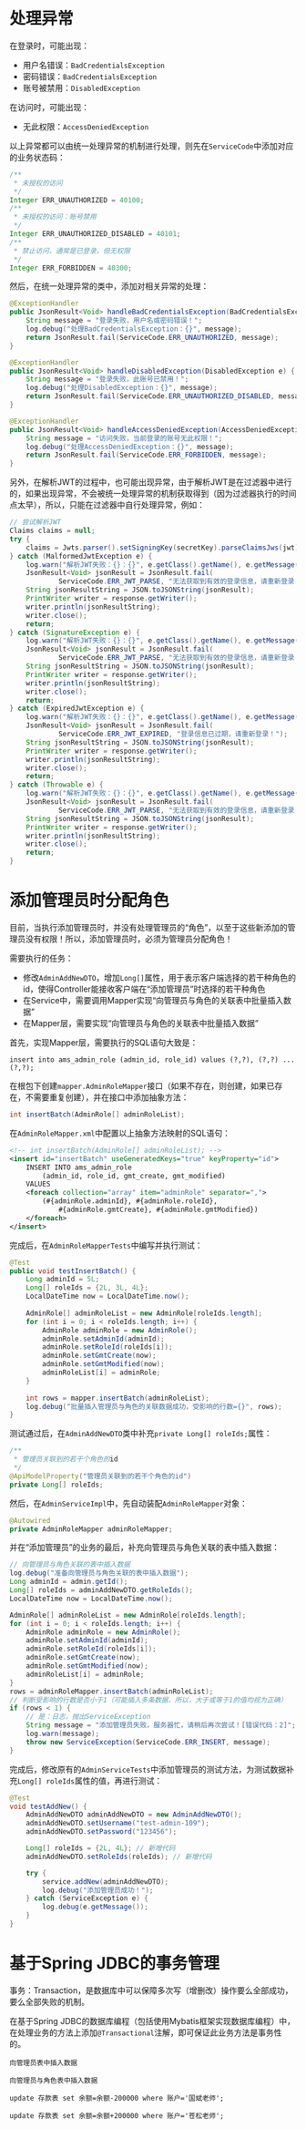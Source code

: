 # 处理异常

在登录时，可能出现：

- 用户名错误：`BadCredentialsException`
- 密码错误：`BadCredentialsException`
- 账号被禁用：`DisabledException`

在访问时，可能出现：

- 无此权限：`AccessDeniedException`

以上异常都可以由统一处理异常的机制进行处理，则先在`ServiceCode`中添加对应的业务状态码：

```java
/**
 * 未授权的访问
 */
Integer ERR_UNAUTHORIZED = 40100;
/**
 * 未授权的访问：账号禁用
 */
Integer ERR_UNAUTHORIZED_DISABLED = 40101;
/**
 * 禁止访问，通常是已登录，但无权限
 */
Integer ERR_FORBIDDEN = 40300;
```

然后，在统一处理异常的类中，添加对相关异常的处理：

```java
@ExceptionHandler
public JsonResult<Void> handleBadCredentialsException(BadCredentialsException e) {
    String message = "登录失败，用户名或密码错误！";
    log.debug("处理BadCredentialsException：{}", message);
    return JsonResult.fail(ServiceCode.ERR_UNAUTHORIZED, message);
}

@ExceptionHandler
public JsonResult<Void> handleDisabledException(DisabledException e) {
    String message = "登录失败，此账号已禁用！";
    log.debug("处理DisabledException：{}", message);
    return JsonResult.fail(ServiceCode.ERR_UNAUTHORIZED_DISABLED, message);
}

@ExceptionHandler
public JsonResult<Void> handleAccessDeniedException(AccessDeniedException e) {
    String message = "访问失败，当前登录的账号无此权限！";
    log.debug("处理AccessDeniedException：{}", message);
    return JsonResult.fail(ServiceCode.ERR_FORBIDDEN, message);
}
```

另外，在解析JWT的过程中，也可能出现异常，由于解析JWT是在过滤器中进行的，如果出现异常，不会被统一处理异常的机制获取得到（因为过滤器执行的时间点太早），所以，只能在过滤器中自行处理异常，例如：

```java
// 尝试解析JWT
Claims claims = null;
try {
    claims = Jwts.parser().setSigningKey(secretKey).parseClaimsJws(jwt).getBody();
} catch (MalformedJwtException e) {
    log.warn("解析JWT失败：{}：{}", e.getClass().getName(), e.getMessage());
    JsonResult<Void> jsonResult = JsonResult.fail(
            ServiceCode.ERR_JWT_PARSE, "无法获取到有效的登录信息，请重新登录！");
    String jsonResultString = JSON.toJSONString(jsonResult);
    PrintWriter writer = response.getWriter();
    writer.println(jsonResultString);
    writer.close();
    return;
} catch (SignatureException e) {
    log.warn("解析JWT失败：{}：{}", e.getClass().getName(), e.getMessage());
    JsonResult<Void> jsonResult = JsonResult.fail(
            ServiceCode.ERR_JWT_PARSE, "无法获取到有效的登录信息，请重新登录！");
    String jsonResultString = JSON.toJSONString(jsonResult);
    PrintWriter writer = response.getWriter();
    writer.println(jsonResultString);
    writer.close();
    return;
} catch (ExpiredJwtException e) {
    log.warn("解析JWT失败：{}：{}", e.getClass().getName(), e.getMessage());
    JsonResult<Void> jsonResult = JsonResult.fail(
            ServiceCode.ERR_JWT_EXPIRED, "登录信息已过期，请重新登录！");
    String jsonResultString = JSON.toJSONString(jsonResult);
    PrintWriter writer = response.getWriter();
    writer.println(jsonResultString);
    writer.close();
    return;
} catch (Throwable e) {
    log.warn("解析JWT失败：{}：{}", e.getClass().getName(), e.getMessage());
    JsonResult<Void> jsonResult = JsonResult.fail(
            ServiceCode.ERR_JWT_PARSE, "无法获取到有效的登录信息，请重新登录！");
    String jsonResultString = JSON.toJSONString(jsonResult);
    PrintWriter writer = response.getWriter();
    writer.println(jsonResultString);
    writer.close();
    return;
}
```

# 添加管理员时分配角色

目前，当执行添加管理员时，并没有处理管理员的“角色”，以至于这些新添加的管理员没有权限！所以，添加管理员时，必须为管理员分配角色！

需要执行的任务：

- 修改`AdminAddNewDTO`，增加`Long[]`属性，用于表示客户端选择的若干种角色的id，使得Controller能接收客户端在“添加管理员”时选择的若干种角色
- 在Service中，需要调用Mapper实现“向管理员与角色的关联表中批量插入数据”
- 在Mapper层，需要实现“向管理员与角色的关联表中批量插入数据”

首先，实现Mapper层，需要执行的SQL语句大致是：

```mysql
insert into ams_admin_role (admin_id, role_id) values (?,?), (?,?) ... (?,?);
```

在根包下创建`mapper.AdminRoleMapper`接口（如果不存在，则创建，如果已存在，不需要重复创建），并在接口中添加抽象方法：

```java
int insertBatch(AdminRole[] adminRoleList);
```

在`AdminRoleMapper.xml`中配置以上抽象方法映射的SQL语句：

```xml
<!-- int insertBatch(AdminRole[] adminRoleList); -->
<insert id="insertBatch" useGeneratedKeys="true" keyProperty="id">
    INSERT INTO ams_admin_role
    	(admin_id, role_id, gmt_create, gmt_modified)
    VALUES 
	<foreach collection="array" item="adminRole" separator=",">
        (#{adminRole.adminId}, #{adminRole.roleId}, 
        	#{adminRole.gmtCreate}, #{adminRole.gmtModified})
    </foreach>
</insert>
```

完成后，在`AdminRoleMapperTests`中编写并执行测试：

```java
@Test
public void testInsertBatch() {
    Long adminId = 5L;
    Long[] roleIds = {2L, 3L, 4L};
    LocalDateTime now = LocalDateTime.now();
    
    AdminRole[] adminRoleList = new AdminRole[roleIds.length];
    for (int i = 0; i < roleIds.length; i++) {
        AdminRole adminRole = new AdminRole();
        adminRole.setAdminId(adminId);
        adminRole.setRoleId(roleIds[i]);
        adminRole.setGmtCreate(now);
        adminRole.setGmtModified(now);
        adminRoleList[i] = adminRole;
    }
    
    int rows = mapper.insertBatch(adminRoleList);
    log.debug("批量插入管理员与角色的关联数据成功，受影响的行数={}", rows);
}
```

测试通过后，在`AdminAddNewDTO`类中补充`private Long[] roleIds;`属性：

```java
/**
 * 管理员关联到的若干个角色的id
 */
@ApiModelProperty("管理员关联到的若干个角色的id")
private Long[] roleIds;
```

然后，在`AdminServiceImpl`中，先自动装配`AdminRoleMapper`对象：

```java
@Autowired
private AdminRoleMapper adminRoleMapper;
```

并在“添加管理员”的业务的最后，补充向管理员与角色关联的表中插入数据：

```java
// 向管理员与角色关联的表中插入数据
log.debug("准备向管理员与角色关联的表中插入数据");
Long adminId = admin.getId();
Long[] roleIds = adminAddNewDTO.getRoleIds();
LocalDateTime now = LocalDateTime.now();

AdminRole[] adminRoleList = new AdminRole[roleIds.length];
for (int i = 0; i < roleIds.length; i++) {
    AdminRole adminRole = new AdminRole();
    adminRole.setAdminId(adminId);
    adminRole.setRoleId(roleIds[i]);
    adminRole.setGmtCreate(now);
    adminRole.setGmtModified(now);
    adminRoleList[i] = adminRole;
}
rows = adminRoleMapper.insertBatch(adminRoleList);
// 判断受影响的行数是否小于1（可能插入多条数据，所以，大于或等于1的值均视为正确）
if (rows < 1) {
    // 是：日志，抛出ServiceException
    String message = "添加管理员失败，服务器忙，请稍后再次尝试！[错误代码：2]";
    log.warn(message);
    throw new ServiceException(ServiceCode.ERR_INSERT, message);
}
```

完成后，修改原有的`AdminServiceTests`中添加管理员的测试方法，为测试数据补充`Long[] roleIds`属性的值，再进行测试：

```java
@Test
void testAddNew() {
    AdminAddNewDTO adminAddNewDTO = new AdminAddNewDTO();
    adminAddNewDTO.setUsername("test-admin-109");
    adminAddNewDTO.setPassword("123456");

    Long[] roleIds = {2L, 4L}; // 新增代码
    adminAddNewDTO.setRoleIds(roleIds); // 新增代码

    try {
        service.addNew(adminAddNewDTO);
        log.debug("添加管理员成功！");
    } catch (ServiceException e) {
        log.debug(e.getMessage());
    }
}
```





# 基于Spring JDBC的事务管理

事务：Transaction，是数据库中可以保障多次写（增删改）操作要么全部成功，要么全部失败的机制。

在基于Spring JDBC的数据库编程（包括使用Mybatis框架实现数据库编程）中，在处理业务的方法上添加`@Transactional`注解，即可保证此业务方法是事务性的。



```
向管理员表中插入数据

向管理员与角色表中插入数据
```



```
update 存款表 set 余额=余额-200000 where 账户='国斌老师';

update 存款表 set 余额=余额+200000 where 账户='苍松老师';
```









